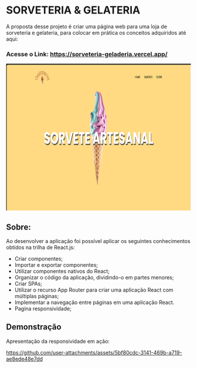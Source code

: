 
# SORVETERIA & GELATERIA

A proposta desse projeto é criar uma página web para uma loja de sorveteria e gelateria, para colocar em prática os conceitos adquiridos até aqui:

### Acesse o Link: https://sorveteria-geladeria.vercel.app/

<div>
  <img height="400em" src="./public/Page_Sorveteria.png" />
</div>

## Sobre:

Ao desenvolver a aplicação foi possível aplicar os seguintes conhecimentos obtidos na trilha de React.js:

 - Criar componentes;
 - Importar e exportar componentes;
 - Utilizar componentes nativos do React;
 - Organizar o código da aplicação, dividindo-o em partes menores;
 - Criar SPAs;
 - Utilizar o recurso App Router para criar uma aplicação React com múltiplas páginas;
 - Implementar a navegação entre páginas em uma aplicação React.
 - Pagina responsividade;


## Demonstração

Apresentação da responsividade em ação:

https://github.com/user-attachments/assets/5bf80cdc-3141-469b-a719-ae8ede48e7dd
